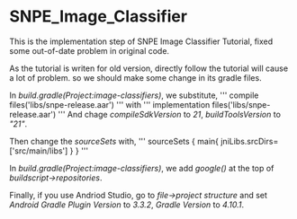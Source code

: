 # SNPE_Image_Classifier
This is the implementation step of SNPE Image Classifier Tutorial, fixed some out-of-date problem in original code.

As the tutorial is writen for old version, directly follow the tutorial will cause a lot of problem. so we should make some change in its gradle files.

In *build.gradle(Project:image-classifiers)*, we substitute,
'''
compile files('libs/snpe-release.aar')
'''
with
'''
implementation files('libs/snpe-release.aar')
'''
And chage *compileSdkVersion* to *21*, *buildToolsVersion* to *"21"*.

Then change the *sourceSets* with,
'''
  sourceSets {
      main{
          jniLibs.srcDirs=['src/main/libs']
      }
  }
'''

In *build.gradle(Project:image-classifiers)*, we add *google()* at the top of *buildscript->repositories*.

Finally, if you use Andriod Studio, go to *file->project structure* and set *Android Gradle Plugin Version* to *3.3.2*, *Gradle Version* to *4.10.1*.

